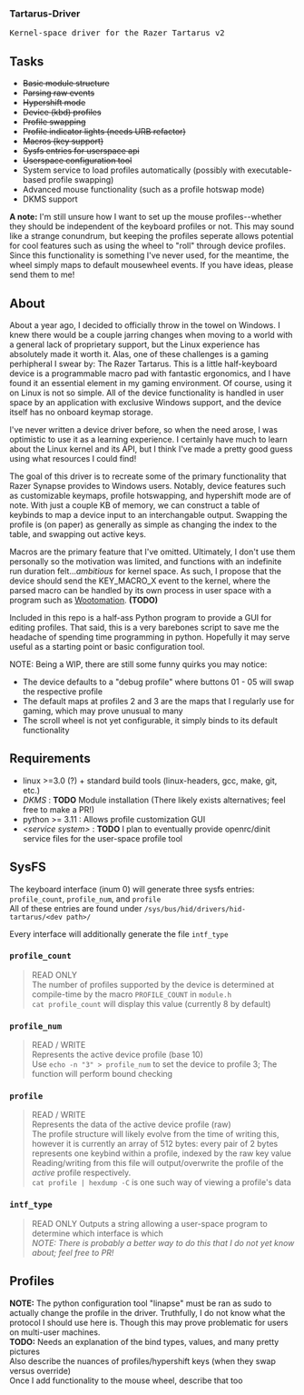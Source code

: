 ### Tartarus-Driver
<pre>Kernel-space driver for the Razer Tartarus v2</pre>

## Tasks
- ~~Basic module structure~~
- ~~Parsing raw events~~
- ~~Hypershift mode~~
- ~~Device (kbd) profiles~~
- ~~Profile swapping~~
- ~~Profile indicator lights (needs URB refactor)~~
- ~~Macros (key support)~~
- ~~Sysfs entries for userspace api~~
- ~~Userspace configuration tool~~
- System service to load profiles automatically (possibly with executable-based profile swapping)
- Advanced mouse functionality (such as a profile hotswap mode)
- DKMS support

**A note:** I'm still unsure how I want to set up the mouse profiles--whether they should be independent of the keyboard profiles or not. This may sound like a strange conundrum, but keeping the profiles seperate allows potential for cool features such as using the wheel to "roll" through device profiles. Since this functionality is something I've never used, for the meantime, the wheel simply maps to default mousewheel events. If you have ideas, please send them to me!  

## About
About a year ago, I decided to officially throw in the towel on Windows. I knew there would be a couple jarring changes when moving to a world with a general lack of proprietary support, but the Linux experience has absolutely made it worth it. Alas, one of these challenges is a gaming perhipheral I swear by: The Razer Tartarus. This is a little half-keyboard device is a programmable macro pad with fantastic ergonomics, and I have found it an essential element in my gaming environment. Of course, using it on Linux is not so simple. All of the device functionality is handled in user space by an application with exclusive Windows support, and the device itself has no onboard keymap storage.  

I've never written a device driver before, so when the need arose, I was optimistic to use it as a learning experience. I certainly have much to learn about the Linux kernel and its API, but I think I've made a pretty good guess using what resources I could find!  

The goal of this driver is to recreate some of the primary functionality that Razer Synapse provides to Windows users. Notably, device features such as customizable keymaps, profile hotswapping, and hypershift mode are of note. With just a couple KB of memory, we can construct a table of keybinds to map a device input to an interchangable output. Swapping the profile is (on paper) as generally as simple as changing the index to the table, and swapping out active keys.  

Macros are the primary feature that I've omitted. Ultimately, I don't use them personally so the motivation was limited, and functions with an indefinite run duration felt..._ambitious_ for kernel space. As such, I propose that the device should send the KEY_MACRO_X event to the kernel, where the parsed macro can be handled by its own process in user space with a program such as [Wootomation](https://github.com/WootingKb/wooting-macros). **(TODO)**  

Included in this repo is a half-ass Python program to provide a GUI for editing profiles. That said, this is a very barebones script to save me the headache of spending time programming in python. Hopefully it may serve useful as a starting point or basic configuration tool.  

NOTE: Being a WIP, there are still some funny quirks you may notice:  
- The device defaults to a "debug profile" where buttons 01 - 05 will swap the respective profile  
- The default maps at profiles 2 and 3 are the maps that I regularly use for gaming, which may prove unusual to many  
- The scroll wheel is not yet configurable, it simply binds to its default functionality  

## Requirements
- linux >=3.0 (?) + standard build tools (linux-headers, gcc, make, git, etc.)
- _DKMS_ : **TODO** Module installation (There likely exists alternatives; feel free to make a PR!)
- python >= 3.11 : Allows profile customization GUI
- _\<service system\>_ : **TODO** I plan to eventually provide openrc/dinit service files for the user-space profile tool

## SysFS
The keyboard interface (inum 0) will generate three sysfs entries: `profile_count`, `profile_num`, and `profile`  
All of these entries are found under `/sys/bus/hid/drivers/hid-tartarus/<dev path>/`  

Every interface will additionally generate the file `intf_type`  

### `profile_count`
> READ ONLY  
The number of profiles supported by the device is determined at compile-time by the macro `PROFILE_COUNT` in `module.h`  
`cat profile_count` will display this value (currently 8 by default)  

### `profile_num`
> READ / WRITE  
Represents the active device profile (base 10)  
Use `echo -n "3" > profile_num` to set the device to profile 3; The function will perform bound checking  

### `profile`
> READ / WRITE  
Represents the data of the active device profile (raw)  
The profile structure will likely evolve from the time of writing this, however it is currently an array of 512 bytes: every pair of 2 bytes represents one keybind within a profile, indexed by the raw key value  
Reading/writing from this file will output/overwrite the profile of the _active_ profile respectively.  
`cat profile | hexdump -C` is one such way of viewing a profile's data 

### `intf_type`
> READ ONLY
Outputs a string allowing a user-space program to determine which interface is which  
_NOTE: There is probably a better way to do this that I do not yet know about; feel free to PR!_

## Profiles
**NOTE:** The python configuration tool "linapse" must be ran as sudo to actually change the profile in the driver. Truthfully, I do not know what the protocol I should use here is. Though this may prove problematic for users on multi-user machines.  
**TODO:** Needs an explanation of the bind types, values, and many pretty pictures  
Also describe the nuances of profiles/hypershift keys (when they swap versus override)  
Once I add functionality to the mouse wheel, describe that too  
